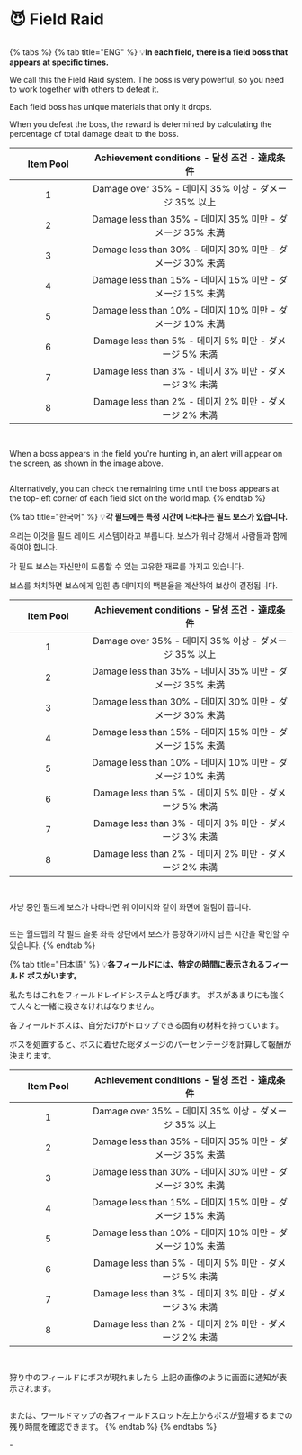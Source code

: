 # 😈 Field Raid

<figure><img src="../.gitbook/assets/Raid_Badge.png" alt=""><figcaption></figcaption></figure>

{% tabs %}
{% tab title="ENG" %}
💡**In each field, there is a field boss that appears at specific times.**&#x20;

We call this the Field Raid system. The boss is very powerful, so you need to work together with others to defeat it.

Each field boss has unique materials that only it drops.

When you defeat the boss, the reward is determined by calculating the percentage of total damage dealt to the boss.

<table><thead><tr><th width="122" align="center">Item Pool</th><th align="center">Achievement conditions - 달성 조건 - 達成条件</th></tr></thead><tbody><tr><td align="center">1</td><td align="center">Damage over 35% - 데미지 35% 이상 - ダメージ 35% 以上</td></tr><tr><td align="center">2</td><td align="center">Damage less than 35% - 데미지 35% 미만 - ダメージ 35% 未満</td></tr><tr><td align="center">3</td><td align="center">Damage less than 30% -  데미지 30% 미만 - ダメージ 30% 未満</td></tr><tr><td align="center">4</td><td align="center">Damage less than 15% - 데미지 15% 미만 - ダメージ 15% 未満</td></tr><tr><td align="center">5</td><td align="center">Damage less than 10% - 데미지 10% 미만 - ダメージ 10% 未満</td></tr><tr><td align="center">6</td><td align="center">Damage less than 5% - 데미지 5% 미만 - ダメージ 5% 未満</td></tr><tr><td align="center">7</td><td align="center">Damage less than 3% - 데미지 3% 미만 - ダメージ 3% 未満</td></tr><tr><td align="center">8</td><td align="center">Damage less than 2% - 데미지 2% 미만 - ダメージ 2% 未満</td></tr></tbody></table>

<figure><img src="../.gitbook/assets/image (71).png" alt=""><figcaption></figcaption></figure>

<figure><img src="../.gitbook/assets/image (72).png" alt=""><figcaption></figcaption></figure>

When a boss appears in the field you're hunting in, an alert will appear on the screen, as shown in the image above.

<figure><img src="../.gitbook/assets/image (73).png" alt=""><figcaption></figcaption></figure>

Alternatively, you can check the remaining time until the boss appears at the top-left corner of each field slot on the world map.
{% endtab %}

{% tab title="한국어" %}
💡**각 필드에는 특정 시간에 나타나는 필드 보스가 있습니다.**&#x20;

우리는 이것을 필드 레이드 시스템이라고 부릅니다. 보스가 워낙 강해서 사람들과 함께 죽여야 합니다.

각 필드 보스는 자신만이 드롭할 수 있는 고유한 재료를 가지고 있습니다.

보스를 처치하면 보스에게 입힌 총 데미지의 백분율을 계산하여 보상이 결정됩니다.

<table><thead><tr><th width="122" align="center">Item Pool</th><th align="center">Achievement conditions - 달성 조건 - 達成条件</th></tr></thead><tbody><tr><td align="center">1</td><td align="center">Damage over 35% - 데미지 35% 이상 - ダメージ 35% 以上</td></tr><tr><td align="center">2</td><td align="center">Damage less than 35% - 데미지 35% 미만 - ダメージ 35% 未満</td></tr><tr><td align="center">3</td><td align="center">Damage less than 30% -  데미지 30% 미만 - ダメージ 30% 未満</td></tr><tr><td align="center">4</td><td align="center">Damage less than 15% - 데미지 15% 미만 - ダメージ 15% 未満</td></tr><tr><td align="center">5</td><td align="center">Damage less than 10% - 데미지 10% 미만 - ダメージ 10% 未満</td></tr><tr><td align="center">6</td><td align="center">Damage less than 5% - 데미지 5% 미만 - ダメージ 5% 未満</td></tr><tr><td align="center">7</td><td align="center">Damage less than 3% - 데미지 3% 미만 - ダメージ 3% 未満</td></tr><tr><td align="center">8</td><td align="center">Damage less than 2% - 데미지 2% 미만 - ダメージ 2% 未満</td></tr></tbody></table>

<figure><img src="../.gitbook/assets/image (71).png" alt=""><figcaption></figcaption></figure>

<figure><img src="../.gitbook/assets/image (72).png" alt=""><figcaption></figcaption></figure>

사냥 중인 필드에 보스가 나타나면 위 이미지와 같이 화면에 알림이 뜹니다.

<figure><img src="../.gitbook/assets/image (73).png" alt=""><figcaption></figcaption></figure>

또는 월드맵의 각 필드 슬롯 좌측 상단에서 보스가 등장하기까지 남은 시간을 확인할 수 있습니다.
{% endtab %}

{% tab title="日本語" %}
💡**各フィールドには、特定の時間に表示されるフィールド ボスがいます。**&#x20;

私たちはこれをフィールドレイドシステムと呼びます。 ボスがあまりにも強くて人々と一緒に殺さなければなりません。

各フィールドボスは、自分だけがドロップできる固有の材料を持っています。

ボスを処置すると、ボスに着せた総ダメージのパーセンテージを計算して報酬が決まります。

<table><thead><tr><th width="122" align="center">Item Pool</th><th align="center">Achievement conditions - 달성 조건 - 達成条件</th></tr></thead><tbody><tr><td align="center">1</td><td align="center">Damage over 35% - 데미지 35% 이상 - ダメージ 35% 以上</td></tr><tr><td align="center">2</td><td align="center">Damage less than 35% - 데미지 35% 미만 - ダメージ 35% 未満</td></tr><tr><td align="center">3</td><td align="center">Damage less than 30% -  데미지 30% 미만 - ダメージ 30% 未満</td></tr><tr><td align="center">4</td><td align="center">Damage less than 15% - 데미지 15% 미만 - ダメージ 15% 未満</td></tr><tr><td align="center">5</td><td align="center">Damage less than 10% - 데미지 10% 미만 - ダメージ 10% 未満</td></tr><tr><td align="center">6</td><td align="center">Damage less than 5% - 데미지 5% 미만 - ダメージ 5% 未満</td></tr><tr><td align="center">7</td><td align="center">Damage less than 3% - 데미지 3% 미만 - ダメージ 3% 未満</td></tr><tr><td align="center">8</td><td align="center">Damage less than 2% - 데미지 2% 미만 - ダメージ 2% 未満</td></tr></tbody></table>

<figure><img src="../.gitbook/assets/image (71).png" alt=""><figcaption></figcaption></figure>

<figure><img src="../.gitbook/assets/image (72).png" alt=""><figcaption></figcaption></figure>

狩り中のフィールドにボスが現れましたら 上記の画像のように画面に通知が表示されます。

<figure><img src="../.gitbook/assets/image (73).png" alt=""><figcaption></figcaption></figure>

または、ワールドマップの各フィールドスロット左上からボスが登場するまでの残り時間を確認できます。
{% endtab %}
{% endtabs %}

\-
